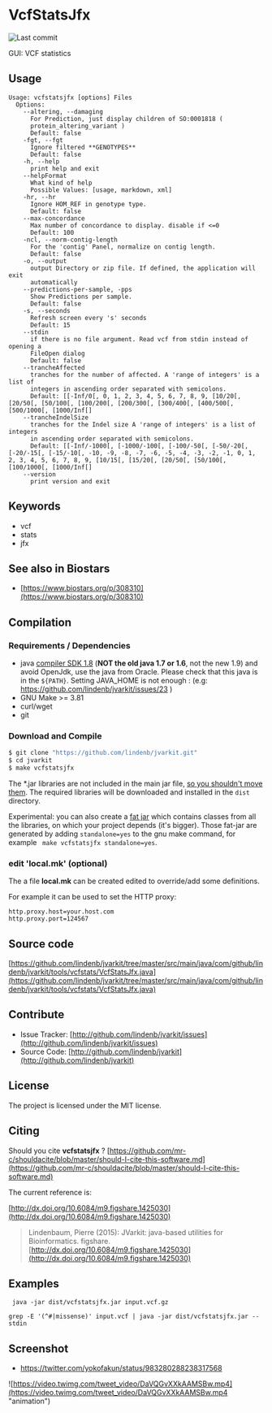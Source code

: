 # VcfStatsJfx

![Last commit](https://img.shields.io/github/last-commit/lindenb/jvarkit.png)

GUI: VCF statistics


## Usage

```
Usage: vcfstatsjfx [options] Files
  Options:
    --altering, --damaging
      For Prediction, just display children of SO:0001818 ( 
      protein_altering_variant )
      Default: false
    -fgt, --fgt
      Ignore filtered **GENOTYPES**
      Default: false
    -h, --help
      print help and exit
    --helpFormat
      What kind of help
      Possible Values: [usage, markdown, xml]
    -hr, --hr
      Ignore HOM_REF in genotype type.
      Default: false
    --max-concordance
      Max number of concordance to display. disable if <=0
      Default: 100
    -ncl, --norm-contig-length
      For the 'contig' Panel, normalize on contig length.
      Default: false
    -o, --output
      output Directory or zip file. If defined, the application will exit 
      automatically 
    --predictions-per-sample, -pps
      Show Predictions per sample.
      Default: false
    -s, --seconds
      Refresh screen every 's' seconds
      Default: 15
    --stdin
      if there is no file argument. Read vcf from stdin instead of opening a 
      FileOpen dialog
      Default: false
    --trancheAffected
      tranches for the number of affected. A 'range of integers' is a list of 
      integers in ascending order separated with semicolons.
      Default: [[-Inf/0[, 0, 1, 2, 3, 4, 5, 6, 7, 8, 9, [10/20[, [20/50[, [50/100[, [100/200[, [200/300[, [300/400[, [400/500[, [500/1000[, [1000/Inf[]
    --trancheIndelSize
      tranches for the Indel size A 'range of integers' is a list of integers 
      in ascending order separated with semicolons.
      Default: [[-Inf/-1000[, [-1000/-100[, [-100/-50[, [-50/-20[, [-20/-15[, [-15/-10[, -10, -9, -8, -7, -6, -5, -4, -3, -2, -1, 0, 1, 2, 3, 4, 5, 6, 7, 8, 9, [10/15[, [15/20[, [20/50[, [50/100[, [100/1000[, [1000/Inf[]
    --version
      print version and exit

```


## Keywords

 * vcf
 * stats
 * jfx



## See also in Biostars

 * [https://www.biostars.org/p/308310](https://www.biostars.org/p/308310)


## Compilation

### Requirements / Dependencies

* java [compiler SDK 1.8](http://www.oracle.com/technetwork/java/index.html) (**NOT the old java 1.7 or 1.6**, not the new 1.9) and avoid OpenJdk, use the java from Oracle. Please check that this java is in the `${PATH}`. Setting JAVA_HOME is not enough : (e.g: https://github.com/lindenb/jvarkit/issues/23 )
* GNU Make >= 3.81
* curl/wget
* git


### Download and Compile

```bash
$ git clone "https://github.com/lindenb/jvarkit.git"
$ cd jvarkit
$ make vcfstatsjfx
```

The *.jar libraries are not included in the main jar file, [so you shouldn't move them](https://github.com/lindenb/jvarkit/issues/15#issuecomment-140099011 ).
The required libraries will be downloaded and installed in the `dist` directory.

Experimental: you can also create a [fat jar](https://stackoverflow.com/questions/19150811/) which contains classes from all the libraries, on which your project depends (it's bigger). Those fat-jar are generated by adding `standalone=yes` to the gnu make command, for example ` make vcfstatsjfx standalone=yes`.

### edit 'local.mk' (optional)

The a file **local.mk** can be created edited to override/add some definitions.

For example it can be used to set the HTTP proxy:

```
http.proxy.host=your.host.com
http.proxy.port=124567
```
## Source code 

[https://github.com/lindenb/jvarkit/tree/master/src/main/java/com/github/lindenb/jvarkit/tools/vcfstats/VcfStatsJfx.java](https://github.com/lindenb/jvarkit/tree/master/src/main/java/com/github/lindenb/jvarkit/tools/vcfstats/VcfStatsJfx.java)


## Contribute

- Issue Tracker: [http://github.com/lindenb/jvarkit/issues](http://github.com/lindenb/jvarkit/issues)
- Source Code: [http://github.com/lindenb/jvarkit](http://github.com/lindenb/jvarkit)

## License

The project is licensed under the MIT license.

## Citing

Should you cite **vcfstatsjfx** ? [https://github.com/mr-c/shouldacite/blob/master/should-I-cite-this-software.md](https://github.com/mr-c/shouldacite/blob/master/should-I-cite-this-software.md)

The current reference is:

[http://dx.doi.org/10.6084/m9.figshare.1425030](http://dx.doi.org/10.6084/m9.figshare.1425030)

> Lindenbaum, Pierre (2015): JVarkit: java-based utilities for Bioinformatics. figshare.
> [http://dx.doi.org/10.6084/m9.figshare.1425030](http://dx.doi.org/10.6084/m9.figshare.1425030)


## Examples

```
 java -jar dist/vcfstatsjfx.jar input.vcf.gz
```

```
grep -E '(^#|missense)' input.vcf | java -jar dist/vcfstatsjfx.jar --stdin 
```

## Screenshot

  *  https://twitter.com/yokofakun/status/983280288238317568


![https://video.twimg.com/tweet_video/DaVQGvXXkAAMSBw.mp4](https://video.twimg.com/tweet_video/DaVQGvXXkAAMSBw.mp4 "animation")



